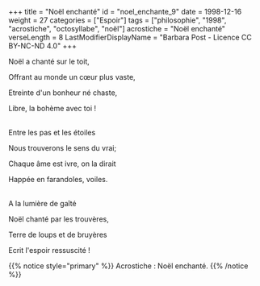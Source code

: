 +++
title = "Noël enchanté"
id = "noel_enchante_9"
date = 1998-12-16
weight = 27
categories = ["Espoir"]
tags = ["philosophie", "1998", "acrostiche", "octosyllabe", "noël"]
acrostiche = "Noël enchanté"
verseLength = 8
LastModifierDisplayName = "Barbara Post - Licence CC BY-NC-ND 4.0"
+++

Noël a chanté sur le toit,

Offrant au monde un cœur plus vaste,

Etreinte d'un bonheur né chaste,

Libre, la bohème avec toi !

 \
Entre les pas et les étoiles

Nous trouverons le sens du vrai;

Chaque âme est ivre, on la dirait

Happée en farandoles, voiles.

 \
A la lumière de gaîté

Noël chanté par les trouvères,

Terre de loups et de bruyères

Ecrit l'espoir ressuscité !

{{% notice style="primary" %}}
Acrostiche : Noël enchanté.
{{% /notice %}}
